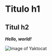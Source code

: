 # Titulo h1
## Titul h2
***Hello, world!***

![Image of Yaktocat](https://octodex.github.com/images/yaktocat.png)
